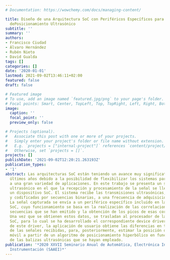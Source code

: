 ```yaml
---
# Documentation: https://wowchemy.com/docs/managing-content/

title: Diseño de una Arquitectura SoC con Periféricos Específicos para un Sistema
  dePosicionamiento Ultrasónico
subtitle: ''
summary: ''
authors:
- Francisco Ciudad
- Álvaro Hernández
- Rubén Nieto
- David Gualda
tags: []
categories: []
date: '2020-01-01'
lastmod: 2021-09-02T13:46:11+02:00
featured: false
draft: false

# Featured image
# To use, add an image named `featured.jpg/png` to your page's folder.
# Focal points: Smart, Center, TopLeft, Top, TopRight, Left, Right, BottomLeft, Bottom, BottomRight.
image:
  caption: ''
  focal_point: ''
  preview_only: false

# Projects (optional).
#   Associate this post with one or more of your projects.
#   Simply enter your project's folder or file name without extension.
#   E.g. `projects = ["internal-project"]` references `content/project/deep-learning/index.md`.
#   Otherwise, set `projects = []`.
projects: []
publishDate: '2021-09-02T12:20:21.263193Z'
publication_types:
- '1'
abstract: Las arquitecturas SoC están teniendo un avance muy significativo en los
  últimos años debido a la posibilidad de flexibilizar los sistemas para adaptarlos
  a una gran variedad de aplicaciones. En este trabajo se presenta un sistema de posicionamiento
  ultrasónico en el que la recepción y procesamiento de la señal se lleva a cabo en
  un dispositivo SoC. El sistema recibe las transmisiones ultrasónicas, moduladas
  y codificadas por secuencias binarias, a una frecuencia de adquisición de 100 kHz.
  La señal capturada se envía a un periférico específico incluido en la arquitectura
  SoC, cuyo funcionamiento se basa en la realización de las correlaciones con las
  secuencias que se han emitido y la obtención de los picos de esas correlaciones.
  Una vez que se obtienen estos datos, se trasladan al procesador de la arquitectura
  SoC, para lo cual se ha desarrollado el correspondiente device driver. A partir
  de este driver, la aplicación de usuario obtiene las diferencias en tiempos de vuelo
  de las señales recibidas, para, posteriormente, estimar la posición del receptor
  móvil a partir de un algoritmo de posicionamiento hiperbólico en función de la localización
  de las balizas ultrasónicas que se hayan empleado.
publication: '*2020 XXVII Seminario Anual de Automática, Electrónica Industrial e
  Instrumentación (SAAEI)*'
---
```

